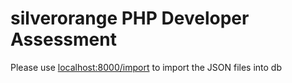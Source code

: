 # silverorange PHP Developer Assessment
 Please use [localhost:8000/import](http://localhost:8000/import) to import the JSON files into db